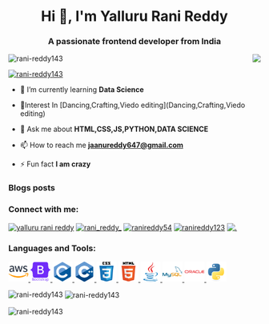 <h1 align="center">Hi 👋, I'm Yalluru Rani Reddy</h1>
<h3 align="center">A passionate frontend developer from India</h3>
<img align="right"src="https://media.licdn.com/dms/image/v2/D4E16AQFn-dL3f8IenA/profile-displaybackgroundimage-shrink_350_1400/profile-displaybackgroundimage-shrink_350_1400/0/1727594827425?e=1746057600&v=beta&t=dkuWpUCq1x7PhuCnrzlomFcINprrh0BP7nkHTCsjb5I">
<p align="left"> <img src="https://komarev.com/ghpvc/?username=rani-reddy143&label=Profile%20views&color=0e75b6&style=flat" alt="rani-reddy143" /> </p>

<p align="left"> <a href="https://github.com/ryo-ma/github-profile-trophy"><img src="https://github-profile-trophy.vercel.app/?username=rani-reddy143" alt="rani-reddy143" /></a> </p>

- 🌱 I’m currently learning **Data Science**

- 📝Interest In [Dancing,Crafting,Viedo editing](Dancing,Crafting,Viedo editing)

- 💬 Ask me about **HTML,CSS,JS,PYTHON,DATA SCIENCE**

- 📫 How to reach me **jaanureddy647@gmail.com**

- ⚡ Fun fact **I am crazy**

### Blogs posts
<!-- BLOG-POST-LIST:START -->
<!-- BLOG-POST-LIST:END -->

<h3 align="left">Connect with me:</h3>
<p align="left">
<a href="https://linkedin.com/in/yalluru rani reddy" target="blank"><img align="center" src="https://raw.githubusercontent.com/rahuldkjain/github-profile-readme-generator/master/src/images/icons/Social/linked-in-alt.svg" alt="yalluru rani reddy" height="30" width="40" /></a>
<a href="https://instagram.com/rani_reddy_" target="blank"><img align="center" src="https://raw.githubusercontent.com/rahuldkjain/github-profile-readme-generator/master/src/images/icons/Social/instagram.svg" alt="rani_reddy_" height="30" width="40" /></a>
<a href="https://www.codechef.com/users/ranireddy54" target="blank"><img align="center" src="https://cdn.jsdelivr.net/npm/simple-icons@3.1.0/icons/codechef.svg" alt="ranireddy54" height="30" width="40" /></a>
<a href="https://www.leetcode.com/ranireddy123" target="blank"><img align="center" src="https://raw.githubusercontent.com/rahuldkjain/github-profile-readme-generator/master/src/images/icons/Social/leet-code.svg" alt="ranireddy123" height="30" width="40" /></a>
<a href="/." target="blank"><img align="center" src="https://raw.githubusercontent.com/rahuldkjain/github-profile-readme-generator/master/src/images/icons/Social/rss.svg" alt="." height="30" width="40" /></a>
</p>

<h3 align="left">Languages and Tools:</h3>
<p align="left"> <a href="https://aws.amazon.com" target="_blank" rel="noreferrer"> <img src="https://raw.githubusercontent.com/devicons/devicon/master/icons/amazonwebservices/amazonwebservices-original-wordmark.svg" alt="aws" width="40" height="40"/> </a> <a href="https://getbootstrap.com" target="_blank" rel="noreferrer"> <img src="https://raw.githubusercontent.com/devicons/devicon/master/icons/bootstrap/bootstrap-plain-wordmark.svg" alt="bootstrap" width="40" height="40"/> </a> <a href="https://www.cprogramming.com/" target="_blank" rel="noreferrer"> <img src="https://raw.githubusercontent.com/devicons/devicon/master/icons/c/c-original.svg" alt="c" width="40" height="40"/> </a> <a href="https://www.w3schools.com/cpp/" target="_blank" rel="noreferrer"> <img src="https://raw.githubusercontent.com/devicons/devicon/master/icons/cplusplus/cplusplus-original.svg" alt="cplusplus" width="40" height="40"/> </a> <a href="https://www.w3schools.com/css/" target="_blank" rel="noreferrer"> <img src="https://raw.githubusercontent.com/devicons/devicon/master/icons/css3/css3-original-wordmark.svg" alt="css3" width="40" height="40"/> </a> <a href="https://www.w3.org/html/" target="_blank" rel="noreferrer"> <img src="https://raw.githubusercontent.com/devicons/devicon/master/icons/html5/html5-original-wordmark.svg" alt="html5" width="40" height="40"/> </a> <a href="https://www.java.com" target="_blank" rel="noreferrer"> <img src="https://raw.githubusercontent.com/devicons/devicon/master/icons/java/java-original.svg" alt="java" width="40" height="40"/> </a> <a href="https://www.mysql.com/" target="_blank" rel="noreferrer"> <img src="https://raw.githubusercontent.com/devicons/devicon/master/icons/mysql/mysql-original-wordmark.svg" alt="mysql" width="40" height="40"/> </a> <a href="https://www.oracle.com/" target="_blank" rel="noreferrer"> <img src="https://raw.githubusercontent.com/devicons/devicon/master/icons/oracle/oracle-original.svg" alt="oracle" width="40" height="40"/> </a> <a href="https://www.python.org" target="_blank" rel="noreferrer"> <img src="https://raw.githubusercontent.com/devicons/devicon/master/icons/python/python-original.svg" alt="python" width="40" height="40"/> </a> </p>

<p><img align="left" src="https://github-readme-stats.vercel.app/api/top-langs?username=rani-reddy143&show_icons=true&locale=en&layout=compact" alt="rani-reddy143" /></p>

<p>&nbsp;<img align="center" src="https://github-readme-stats.vercel.app/api?username=rani-reddy143&show_icons=true&locale=en" alt="rani-reddy143" /></p>

<p><img align="center" src="https://github-readme-streak-stats.herokuapp.com/?user=rani-reddy143&" alt="rani-reddy143" /></p>
